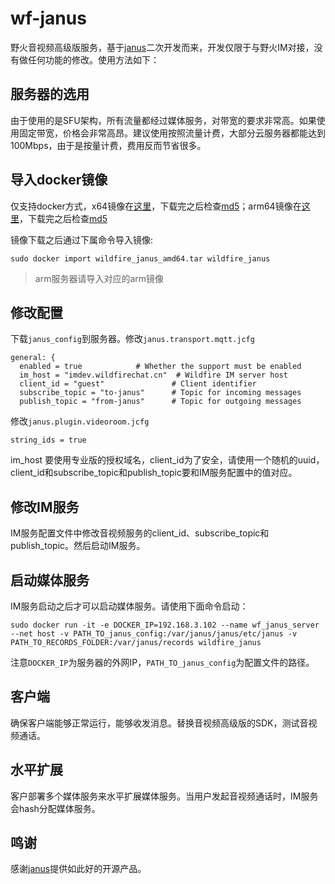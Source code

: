 # wf-janus
野火音视频高级版服务，基于[janus](https://github.com/meetecho/janus-gateway)二次开发而来，开发仅限于与野火IM对接，没有做任何功能的修改。使用方法如下：

## 服务器的选用
由于使用的是SFU架构，所有流量都经过媒体服务，对带宽的要求非常高。如果使用固定带宽，价格会非常高昂。建议使用按照流量计费，大部分云服务器都能达到100Mbps，由于是按量计费，费用反而节省很多。

## 导入docker镜像
仅支持docker方式，x64镜像在[这里](https://static.wildfirechat.cn/wildfire_janus_amd64.tar)，下载完之后检查[md5](https://static.wildfirechat.cn/wildfire_janus_amd64.md5)；arm64镜像在[这里](https://static.wildfirechat.cn/wildfire_janus_arm64.tar)，下载完之后检查[md5](https://static.wildfirechat.cn/wildfire_janus_arm64.md5)

镜像下载之后通过下属命令导入镜像:
```
sudo docker import wildfire_janus_amd64.tar wildfire_janus
```
> arm服务器请导入对应的arm镜像

## 修改配置
下载```janus_config```到服务器。修改```janus.transport.mqtt.jcfg```
```
general: {
  enabled = true            # Whether the support must be enabled
  im_host = "imdev.wildfirechat.cn"  # Wildfire IM server host
  client_id = "guest"				# Client identifier
  subscribe_topic = "to-janus"		# Topic for incoming messages
  publish_topic = "from-janus"		# Topic for outgoing messages

```

修改```janus.plugin.videoroom.jcfg```
```
string_ids = true

```

im_host 要使用专业版的授权域名，client_id为了安全，请使用一个随机的uuid，client_id和subscribe_topic和publish_topic要和IM服务配置中的值对应。


## 修改IM服务
IM服务配置文件中修改音视频服务的client_id、subscribe_topic和publish_topic。然后启动IM服务。

## 启动媒体服务
IM服务启动之后才可以启动媒体服务。请使用下面命令启动：
```
sudo docker run -it -e DOCKER_IP=192.168.3.102 --name wf_janus_server --net host -v PATH_TO_janus_config:/var/janus/janus/etc/janus -v PATH_TO_RECORDS_FOLDER:/var/janus/records wildfire_janus
```
注意```DOCKER_IP```为服务器的外网IP，```PATH_TO_janus_config```为配置文件的路径。

## 客户端
确保客户端能够正常运行，能够收发消息。替换音视频高级版的SDK，测试音视频通话。

## 水平扩展
客户部署多个媒体服务来水平扩展媒体服务。当用户发起音视频通话时，IM服务会hash分配媒体服务。

## 鸣谢
感谢[janus](https://github.com/meetecho/janus-gateway)提供如此好的开源产品。
